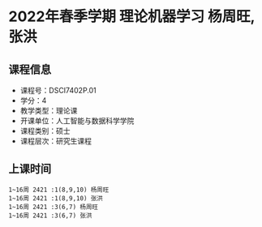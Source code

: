 # 2022年春季学期 理论机器学习 杨周旺, 张洪






## 课程信息

- 课程号：DSCI7402P.01
- 学分：4
- 教学类型：理论课
- 开课单位：人工智能与数据科学学院
- 课程类别：硕士
- 课程层次：研究生课程

## 上课时间

```
1~16周 2421 :1(8,9,10) 杨周旺
1~16周 2421 :1(8,9,10) 张洪
1~16周 2421 :3(6,7) 杨周旺
1~16周 2421 :3(6,7) 张洪
```

